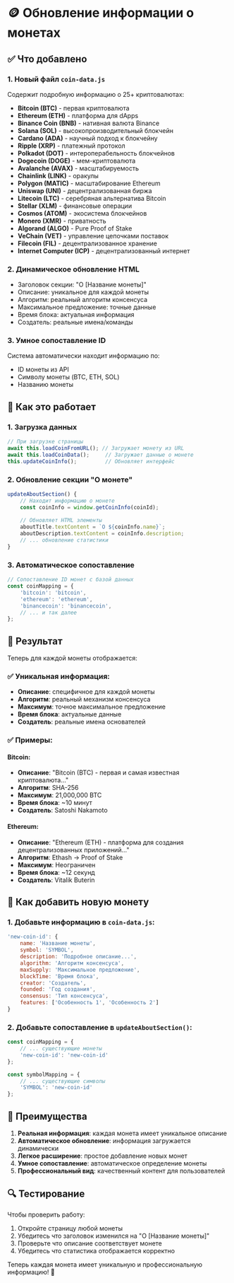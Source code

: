 # 🪙 Обновление информации о монетах

## ✅ Что добавлено

### 1. Новый файл `coin-data.js`
Содержит подробную информацию о 25+ криптовалютах:
- **Bitcoin (BTC)** - первая криптовалюта
- **Ethereum (ETH)** - платформа для dApps
- **Binance Coin (BNB)** - нативная валюта Binance
- **Solana (SOL)** - высокопроизводительный блокчейн
- **Cardano (ADA)** - научный подход к блокчейну
- **Ripple (XRP)** - платежный протокол
- **Polkadot (DOT)** - интероперабельность блокчейнов
- **Dogecoin (DOGE)** - мем-криптовалюта
- **Avalanche (AVAX)** - масштабируемость
- **Chainlink (LINK)** - оракулы
- **Polygon (MATIC)** - масштабирование Ethereum
- **Uniswap (UNI)** - децентрализованная биржа
- **Litecoin (LTC)** - серебряная альтернатива Bitcoin
- **Stellar (XLM)** - финансовые операции
- **Cosmos (ATOM)** - экосистема блокчейнов
- **Monero (XMR)** - приватность
- **Algorand (ALGO)** - Pure Proof of Stake
- **VeChain (VET)** - управление цепочками поставок
- **Filecoin (FIL)** - децентрализованное хранение
- **Internet Computer (ICP)** - децентрализованный интернет

### 2. Динамическое обновление HTML
- Заголовок секции: "О [Название монеты]"
- Описание: уникальное для каждой монеты
- Алгоритм: реальный алгоритм консенсуса
- Максимальное предложение: точные данные
- Время блока: актуальная информация
- Создатель: реальные имена/команды

### 3. Умное сопоставление ID
Система автоматически находит информацию по:
- ID монеты из API
- Символу монеты (BTC, ETH, SOL)
- Названию монеты

## 🔧 Как это работает

### 1. Загрузка данных
```javascript
// При загрузке страницы
await this.loadCoinFromURL(); // Загружает монету из URL
await this.loadCoinData();     // Загружает данные о монете
this.updateCoinInfo();         // Обновляет интерфейс
```

### 2. Обновление секции "О монете"
```javascript
updateAboutSection() {
    // Находит информацию о монете
    const coinInfo = window.getCoinInfo(coinId);
    
    // Обновляет HTML элементы
    aboutTitle.textContent = `О ${coinInfo.name}`;
    aboutDescription.textContent = coinInfo.description;
    // ... обновление статистики
}
```

### 3. Автоматическое сопоставление
```javascript
// Сопоставление ID монет с базой данных
const coinMapping = {
    'bitcoin': 'bitcoin',
    'ethereum': 'ethereum',
    'binancecoin': 'binancecoin',
    // ... и так далее
};
```

## 📱 Результат

Теперь для каждой монеты отображается:

### ✅ Уникальная информация:
- **Описание**: специфичное для каждой монеты
- **Алгоритм**: реальный механизм консенсуса
- **Максимум**: точное максимальное предложение
- **Время блока**: актуальные данные
- **Создатель**: реальные имена основателей

### ✅ Примеры:

#### Bitcoin:
- **Описание**: "Bitcoin (BTC) - первая и самая известная криптовалюта..."
- **Алгоритм**: SHA-256
- **Максимум**: 21,000,000 BTC
- **Время блока**: ~10 минут
- **Создатель**: Satoshi Nakamoto

#### Ethereum:
- **Описание**: "Ethereum (ETH) - платформа для создания децентрализованных приложений..."
- **Алгоритм**: Ethash → Proof of Stake
- **Максимум**: Неограничен
- **Время блока**: ~12 секунд
- **Создатель**: Vitalik Buterin

## 🚀 Как добавить новую монету

### 1. Добавьте информацию в `coin-data.js`:
```javascript
'new-coin-id': {
    name: 'Название монеты',
    symbol: 'SYMBOL',
    description: 'Подробное описание...',
    algorithm: 'Алгоритм консенсуса',
    maxSupply: 'Максимальное предложение',
    blockTime: 'Время блока',
    creator: 'Создатель',
    founded: 'Год создания',
    consensus: 'Тип консенсуса',
    features: ['Особенность 1', 'Особенность 2']
}
```

### 2. Добавьте сопоставление в `updateAboutSection()`:
```javascript
const coinMapping = {
    // ... существующие монеты
    'new-coin-id': 'new-coin-id'
};

const symbolMapping = {
    // ... существующие символы
    'SYMBOL': 'new-coin-id'
};
```

## 🎯 Преимущества

1. **Реальная информация**: каждая монета имеет уникальное описание
2. **Автоматическое обновление**: информация загружается динамически
3. **Легкое расширение**: простое добавление новых монет
4. **Умное сопоставление**: автоматическое определение монеты
5. **Профессиональный вид**: качественный контент для пользователей

## 🔍 Тестирование

Чтобы проверить работу:
1. Откройте страницу любой монеты
2. Убедитесь что заголовок изменился на "О [Название монеты]"
3. Проверьте что описание соответствует монете
4. Убедитесь что статистика отображается корректно

Теперь каждая монета имеет уникальную и профессиональную информацию! 🎉
